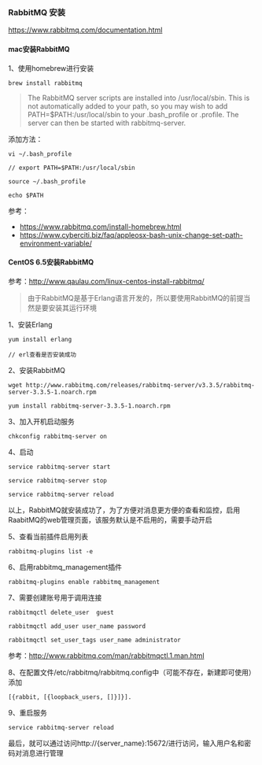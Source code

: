 ### RabbitMQ 安装

https://www.rabbitmq.com/documentation.html

#### mac安装RabbitMQ

1、使用homebrew进行安装

```
brew install rabbitmq
```

> The RabbitMQ server scripts are installed into /usr/local/sbin. This is not automatically added to your path, so you may wish to add
PATH=$PATH:/usr/local/sbin to your .bash_profile or .profile. The server can then be started with rabbitmq-server.

添加方法：

```
vi ~/.bash_profile

// export PATH=$PATH:/usr/local/sbin

source ~/.bash_profile

echo $PATH
```

参考：

* https://www.rabbitmq.com/install-homebrew.html
* https://www.cyberciti.biz/faq/appleosx-bash-unix-change-set-path-environment-variable/

#### CentOS 6.5安装RabbitMQ

参考：http://www.qaulau.com/linux-centos-install-rabbitmq/

> 由于RabbitMQ是基于Erlang语言开发的，所以要使用RabbitMQ的前提当然是要安装其运行环境

1、安装Erlang

```
yum install erlang

// erl查看是否安装成功
```

2、安装RabbitMQ

```
wget http://www.rabbitmq.com/releases/rabbitmq-server/v3.3.5/rabbitmq-server-3.3.5-1.noarch.rpm

yum install rabbitmq-server-3.3.5-1.noarch.rpm
```

3、加入开机启动服务

```
chkconfig rabbitmq-server on
```

4、启动

```
service rabbitmq-server start

service rabbitmq-server stop

service rabbitmq-server reload
```

以上，RabbitMQ就安装成功了，为了方便对消息更方便的查看和监控，启用RaabitMQ的web管理页面，该服务默认是不启用的，需要手动开启

5、查看当前插件启用列表

```
rabbitmq-plugins list -e
```

6、启用rabbitmq_management插件

```
rabbitmq-plugins enable rabbitmq_management
```

7、需要创建账号用于调用连接

```
rabbitmqctl delete_user  guest

rabbitmqctl add_user user_name password

rabbitmqctl set_user_tags user_name administrator
```

参考：http://www.rabbitmq.com/man/rabbitmqctl.1.man.html

8、在配置文件/etc/rabbitmq/rabbitmq.config中（可能不存在，新建即可使用）添加

```
[{rabbit, [{loopback_users, []}]}].
```

9、重启服务

```
service rabbitmq-server reload
```

最后，就可以通过访问http://{server_name}:15672/进行访问，输入用户名和密码对消息进行管理
